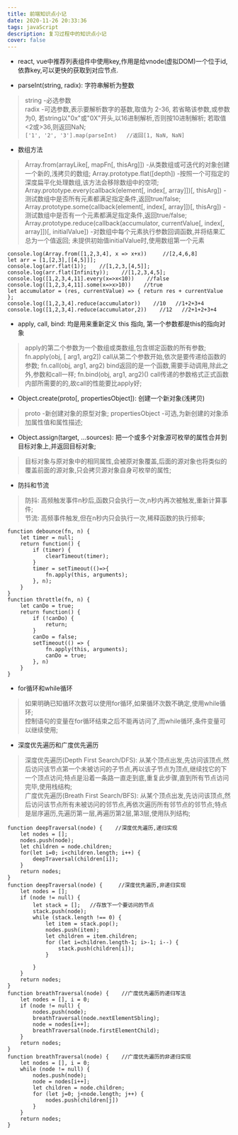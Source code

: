 ```yaml
---
title: 前端知识点小记
date: 2020-11-26 20:33:36
tags: javaScript
description: 复习过程中的知识点小记
cover: false
---
```

+ react, vue中推荐列表组件中使用key,作用是给vnode(虚拟DOM)一个位于id,依靠key,可以更快的获取到对应节点.

+ parseInt(string, radix): 字符串解析为整数
>string -必选参数   
>radix -可选参数,表示要解析数字的基数,取值为 2-36, 若省略该参数,或参数为0, 若string以"0x"或"0X"开头,以16进制解析,否则按10进制解析; 若取值<2或>36,则返回NaN;   
`['1', '2', '3'].map(parseInt)   //返回[1, NaN, NaN]`

+ 数组方法   
>Array.from(arrayLike[, mapFn[, thisArg]]) -从类数组或可迭代的对象创建一个新的,浅拷贝的数组;
>Array.prototype.flat([depth]) -按照一个可指定的深度扁平化处理数组,该方法会移除数组中的空项;
>Array.prototype.every(callback(element[, index[, array]])[, thisArg]) -测试数组中是否所有元素都满足指定条件,返回true/false;
>Array.prototype.some(callback(element[, index[, array]])[, thisArg]) -测试数组中是否有一个元素都满足指定条件,返回true/false;
>Array.prototype.reduce(callback(accumulator, currentValue[, index[, array]])[, initialValue]) -对数组中每个元素执行参数回调函数,并将结果汇总为一个值返回; 未提供初始值initialValue时,使用数组第一个元素
```
console.log(Array.from([1,2,3,4], x => x+x))     //[2,4,6,8]
let arr = [1,[2,3],[[4,5]]];
console.log(arr.flat(1));    //[1,2,3,[4,5]];
console.log(arr.flat(Infinity));    //[1,2,3,4,5];
console.log([1,2,3,4,11].every(x=>x<10))    //false
console.log([1,2,3,4,11].some(x=>x>10))    //true
let accumulator = (res, currentValue) => { return res + currentValue };
console.log([1,2,3,4].reduce(accumulator))    //10   //1+2+3+4 
console.log([1,2,3,4].reduce(accumulator,2))    //12   //2+1+2+3+4 
```

+ apply, call, bind: 均是用来重新定义 this 指向, 第一个参数都是this的指向对象
>apply的第二个参数为一个数组或类数组,包含绑定函数的所有参数; fn.apply(obj, [ arg1, arg2])
>call从第二个参数开始,依次是要传递给函数的参数; fn.call(obj, arg1, arg2)
>bind返回的是一个函数,需要手动调用,除此之外,参数和call一样; fn.bind(obj, arg1, arg2)()
>call传递的参数格式正式函数内部所需要的的,故call的性能要比apply好;

+ Object.create(proto[, propertiesObject]): 创建一个新对象(浅拷贝)
>proto -新创建对象的原型对象; propertiesObject -可选,为新创建的对象添加属性值和属性描述;

+ Object.assign(target, ...sources): 把一个或多个对象源可枚举的属性合并到目标对象上,并返回目标对象;
>目标对象与原对象中的相同属性,会被原对象覆盖,后面的源对象也将类似的覆盖前面的源对象,只会拷贝源对象自身可枚举的属性;

+ 防抖和节流   
>防抖: 高频触发事件n秒后,函数只会执行一次,n秒内再次被触发,重新计算事件;   
>节流: 高频事件触发,但在n秒内只会执行一次,稀释函数的执行频率;
```
function debounce(fn, n) {
    let timer = null;
    return function() {
        if (timer) {
            clearTimeout(timer);
        }
        timer = setTimeout(()=>{
            fn.apply(this, arguments);
        }, n);
    }
}
function throttle(fn, n) {
    let canDo = true;
    return function() {
        if (!canDo) {
            return;
        }
        canDo = false;
        setTimeout(() => {
            fn.apply(this, arguments);
            canDo = true;
        }, n)
    }       
}
```
+ for循环和while循环
>如果明确已知循环次数可以使用for循环,如果循环次数不确定,使用while循环;   
>控制语句的变量在for循环结束之后不能再访问了,而while循环,条件变量可以继续使用;

+ 深度优先遍历和广度优先遍历
>深度优先遍历(Depth First Search/DFS): 从某个顶点出发,先访问该顶点,然后访问该节点第一个未被访问的子节点,再以该子节点为顶点,继续找它的下一个顶点访问;特点是沿着一条路一直走到底,重复此步骤,直到所有节点访问完毕,使用栈结构;  
>广度优先遍历(Breath First Search/BFS): 从某个顶点出发,先访问该顶点,然后访问该节点所有未被访问的邻节点,再依次遍历所有邻节点的邻节点;特点是层序遍历,先遍历第一层,再遍历第2层,第3层,使用队列结构;
```
function deepTraversal(node) {    //深度优先遍历,递归实现
    let nodes = [];
    nodes.push(node);
    let children = node.children;
    for(let i=0; i<children.length; i++) {
        deepTraversal(children[i]);
    }
    return nodes;
}
function deepTraversal(node) {     //深度优先遍历,非递归实现
    let nodes = [];
    if (node != null) {
        let stack = [];   //存放下一个要访问的节点
        stack.push(node);
        while (stack.length !== 0) {
            let item = stack.pop();
            nodes.push(item);
            let children = item.children;
            for (let i=children.length-1; i>-1; i--) {
                stack.push(children[i]);
            }

        }
    }
    return nodes;
}
function breathTraversal(node) {    //广度优先遍历的递归写法
    let nodes = [], i = 0;
    if (node != null) {
        nodes.push(node);
        breathTraversal(node.nextElementSbling);
        node = nodes[i++];
        breathTraversal(node.firstElementChild);
    }
    return nodes;
}
function breathTraversal(node) {    //广度优先遍历的非递归实现
    let nodes = [], i = 0;
    while (node != null) {
        nodes.push(node);
        node = nodes[i++];
        let children = node.children;
        for (let j=0; j<node.length; j++) {
            nodes.push(children[j])
        }
    }
    return nodes;
}
```



